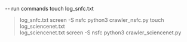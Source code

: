 -- run commands
touch log_snfc.txt
> log_snfc.txt
screen -S nsfc
python3 crawler_nsfc.py
touch log_sciencenet.txt		
> log_sciencenet.txt
screen -S nsfc
python3 crawler_sciencenet.py